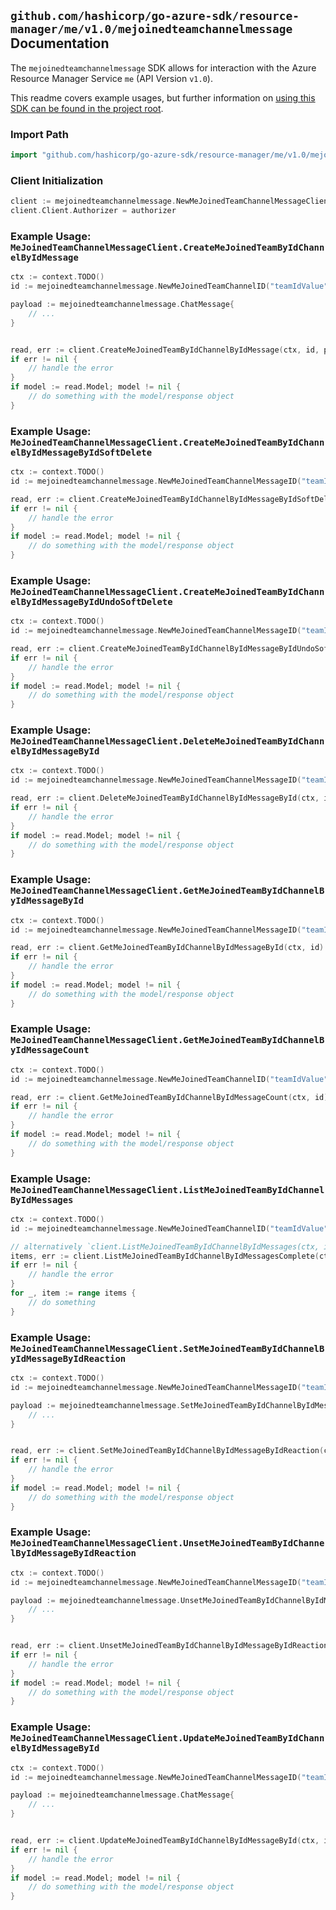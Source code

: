 
## `github.com/hashicorp/go-azure-sdk/resource-manager/me/v1.0/mejoinedteamchannelmessage` Documentation

The `mejoinedteamchannelmessage` SDK allows for interaction with the Azure Resource Manager Service `me` (API Version `v1.0`).

This readme covers example usages, but further information on [using this SDK can be found in the project root](https://github.com/hashicorp/go-azure-sdk/tree/main/docs).

### Import Path

```go
import "github.com/hashicorp/go-azure-sdk/resource-manager/me/v1.0/mejoinedteamchannelmessage"
```


### Client Initialization

```go
client := mejoinedteamchannelmessage.NewMeJoinedTeamChannelMessageClientWithBaseURI("https://management.azure.com")
client.Client.Authorizer = authorizer
```


### Example Usage: `MeJoinedTeamChannelMessageClient.CreateMeJoinedTeamByIdChannelByIdMessage`

```go
ctx := context.TODO()
id := mejoinedteamchannelmessage.NewMeJoinedTeamChannelID("teamIdValue", "channelIdValue")

payload := mejoinedteamchannelmessage.ChatMessage{
	// ...
}


read, err := client.CreateMeJoinedTeamByIdChannelByIdMessage(ctx, id, payload)
if err != nil {
	// handle the error
}
if model := read.Model; model != nil {
	// do something with the model/response object
}
```


### Example Usage: `MeJoinedTeamChannelMessageClient.CreateMeJoinedTeamByIdChannelByIdMessageByIdSoftDelete`

```go
ctx := context.TODO()
id := mejoinedteamchannelmessage.NewMeJoinedTeamChannelMessageID("teamIdValue", "channelIdValue", "chatMessageIdValue")

read, err := client.CreateMeJoinedTeamByIdChannelByIdMessageByIdSoftDelete(ctx, id)
if err != nil {
	// handle the error
}
if model := read.Model; model != nil {
	// do something with the model/response object
}
```


### Example Usage: `MeJoinedTeamChannelMessageClient.CreateMeJoinedTeamByIdChannelByIdMessageByIdUndoSoftDelete`

```go
ctx := context.TODO()
id := mejoinedteamchannelmessage.NewMeJoinedTeamChannelMessageID("teamIdValue", "channelIdValue", "chatMessageIdValue")

read, err := client.CreateMeJoinedTeamByIdChannelByIdMessageByIdUndoSoftDelete(ctx, id)
if err != nil {
	// handle the error
}
if model := read.Model; model != nil {
	// do something with the model/response object
}
```


### Example Usage: `MeJoinedTeamChannelMessageClient.DeleteMeJoinedTeamByIdChannelByIdMessageById`

```go
ctx := context.TODO()
id := mejoinedteamchannelmessage.NewMeJoinedTeamChannelMessageID("teamIdValue", "channelIdValue", "chatMessageIdValue")

read, err := client.DeleteMeJoinedTeamByIdChannelByIdMessageById(ctx, id)
if err != nil {
	// handle the error
}
if model := read.Model; model != nil {
	// do something with the model/response object
}
```


### Example Usage: `MeJoinedTeamChannelMessageClient.GetMeJoinedTeamByIdChannelByIdMessageById`

```go
ctx := context.TODO()
id := mejoinedteamchannelmessage.NewMeJoinedTeamChannelMessageID("teamIdValue", "channelIdValue", "chatMessageIdValue")

read, err := client.GetMeJoinedTeamByIdChannelByIdMessageById(ctx, id)
if err != nil {
	// handle the error
}
if model := read.Model; model != nil {
	// do something with the model/response object
}
```


### Example Usage: `MeJoinedTeamChannelMessageClient.GetMeJoinedTeamByIdChannelByIdMessageCount`

```go
ctx := context.TODO()
id := mejoinedteamchannelmessage.NewMeJoinedTeamChannelID("teamIdValue", "channelIdValue")

read, err := client.GetMeJoinedTeamByIdChannelByIdMessageCount(ctx, id)
if err != nil {
	// handle the error
}
if model := read.Model; model != nil {
	// do something with the model/response object
}
```


### Example Usage: `MeJoinedTeamChannelMessageClient.ListMeJoinedTeamByIdChannelByIdMessages`

```go
ctx := context.TODO()
id := mejoinedteamchannelmessage.NewMeJoinedTeamChannelID("teamIdValue", "channelIdValue")

// alternatively `client.ListMeJoinedTeamByIdChannelByIdMessages(ctx, id)` can be used to do batched pagination
items, err := client.ListMeJoinedTeamByIdChannelByIdMessagesComplete(ctx, id)
if err != nil {
	// handle the error
}
for _, item := range items {
	// do something
}
```


### Example Usage: `MeJoinedTeamChannelMessageClient.SetMeJoinedTeamByIdChannelByIdMessageByIdReaction`

```go
ctx := context.TODO()
id := mejoinedteamchannelmessage.NewMeJoinedTeamChannelMessageID("teamIdValue", "channelIdValue", "chatMessageIdValue")

payload := mejoinedteamchannelmessage.SetMeJoinedTeamByIdChannelByIdMessageByIdReactionRequest{
	// ...
}


read, err := client.SetMeJoinedTeamByIdChannelByIdMessageByIdReaction(ctx, id, payload)
if err != nil {
	// handle the error
}
if model := read.Model; model != nil {
	// do something with the model/response object
}
```


### Example Usage: `MeJoinedTeamChannelMessageClient.UnsetMeJoinedTeamByIdChannelByIdMessageByIdReaction`

```go
ctx := context.TODO()
id := mejoinedteamchannelmessage.NewMeJoinedTeamChannelMessageID("teamIdValue", "channelIdValue", "chatMessageIdValue")

payload := mejoinedteamchannelmessage.UnsetMeJoinedTeamByIdChannelByIdMessageByIdReactionRequest{
	// ...
}


read, err := client.UnsetMeJoinedTeamByIdChannelByIdMessageByIdReaction(ctx, id, payload)
if err != nil {
	// handle the error
}
if model := read.Model; model != nil {
	// do something with the model/response object
}
```


### Example Usage: `MeJoinedTeamChannelMessageClient.UpdateMeJoinedTeamByIdChannelByIdMessageById`

```go
ctx := context.TODO()
id := mejoinedteamchannelmessage.NewMeJoinedTeamChannelMessageID("teamIdValue", "channelIdValue", "chatMessageIdValue")

payload := mejoinedteamchannelmessage.ChatMessage{
	// ...
}


read, err := client.UpdateMeJoinedTeamByIdChannelByIdMessageById(ctx, id, payload)
if err != nil {
	// handle the error
}
if model := read.Model; model != nil {
	// do something with the model/response object
}
```
